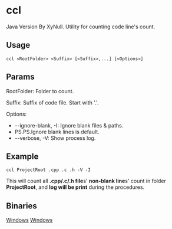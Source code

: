 # ccl
Java Version By XyNull.
Utility for counting code line's count.

## Usage

    ccl <RootFolder> <Suffix> [<Suffix>,...] [<Options>]

## Params
RootFolder: Folder to count.

Suffix: Suffix of code file. Start with '.'.

Options:
* --ignore-blank, -I: Ignore blank files & paths.
* PS.PS.Ignore blank lines is default.
* --verbose, -V: Show process log.

## Example

	ccl ProjectRoot .cpp .c .h -V -I

This will count all **.cpp/.c/.h file**s' **non-blank line**s' count in folder **ProjectRoot**, and **log will be print** during the procedures.

## Binaries
[Windows](http://www.vicey.cn/files/ccl.exe)
[Windows](http://github.com/XyNull/ccl)
